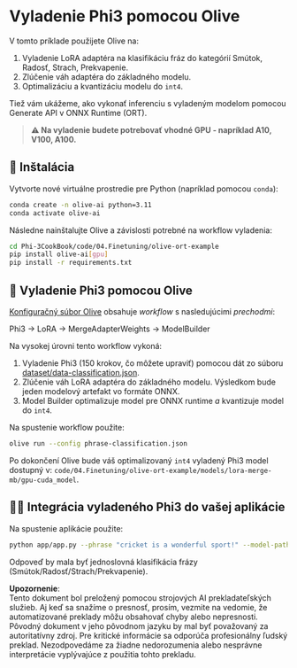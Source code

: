 # Vyladenie Phi3 pomocou Olive

V tomto príklade použijete Olive na:

1. Vyladenie LoRA adaptéra na klasifikáciu fráz do kategórií Smútok, Radosť, Strach, Prekvapenie.
2. Zlúčenie váh adaptéra do základného modelu.
3. Optimalizáciu a kvantizáciu modelu do `int4`.

Tiež vám ukážeme, ako vykonať inferenciu s vyladeným modelom pomocou Generate API v ONNX Runtime (ORT).

> **⚠️ Na vyladenie budete potrebovať vhodné GPU - napríklad A10, V100, A100.**

## 💾 Inštalácia

Vytvorte nové virtuálne prostredie pre Python (napríklad pomocou `conda`):

```bash
conda create -n olive-ai python=3.11
conda activate olive-ai
```

Následne nainštalujte Olive a závislosti potrebné na workflow vyladenia:

```bash
cd Phi-3CookBook/code/04.Finetuning/olive-ort-example
pip install olive-ai[gpu]
pip install -r requirements.txt
```

## 🧪 Vyladenie Phi3 pomocou Olive
[Konfiguračný súbor Olive](../../../../../code/04.Finetuning/olive-ort-example/phrase-classification.json) obsahuje *workflow* s nasledujúcimi *prechodmi*:

Phi3 -> LoRA -> MergeAdapterWeights -> ModelBuilder

Na vysokej úrovni tento workflow vykoná:

1. Vyladenie Phi3 (150 krokov, čo môžete upraviť) pomocou dát zo súboru [dataset/data-classification.json](../../../../../code/04.Finetuning/olive-ort-example/dataset/dataset-classification.json).
2. Zlúčenie váh LoRA adaptéra do základného modelu. Výsledkom bude jeden modelový artefakt vo formáte ONNX.
3. Model Builder optimalizuje model pre ONNX runtime *a* kvantizuje model do `int4`.

Na spustenie workflow použite:

```bash
olive run --config phrase-classification.json
```

Po dokončení Olive bude váš optimalizovaný `int4` vyladený Phi3 model dostupný v: `code/04.Finetuning/olive-ort-example/models/lora-merge-mb/gpu-cuda_model`.

## 🧑‍💻 Integrácia vyladeného Phi3 do vašej aplikácie 

Na spustenie aplikácie použite:

```bash
python app/app.py --phrase "cricket is a wonderful sport!" --model-path models/lora-merge-mb/gpu-cuda_model
```

Odpoveď by mala byť jednoslovná klasifikácia frázy (Smútok/Radosť/Strach/Prekvapenie).

**Upozornenie**:  
Tento dokument bol preložený pomocou strojových AI prekladateľských služieb. Aj keď sa snažíme o presnosť, prosím, vezmite na vedomie, že automatizované preklady môžu obsahovať chyby alebo nepresnosti. Pôvodný dokument v jeho pôvodnom jazyku by mal byť považovaný za autoritatívny zdroj. Pre kritické informácie sa odporúča profesionálny ľudský preklad. Nezodpovedáme za žiadne nedorozumenia alebo nesprávne interpretácie vyplývajúce z použitia tohto prekladu.